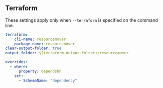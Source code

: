 
## Terraform

These settings apply only when `--terraform` is specified on the command line.

``` yaml $(terraform)
terraform:
    cli-name: resourcemover
    package-name: resourcemover
clear-output-folder: true
output-folder: $(terraform-output-folder)/resourcemover
```

``` yaml $(terraform)
overrides:
  - where:
      property: dependsOn
    set:
      - SchemaName: "dependency"
```
